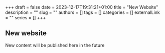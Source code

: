 +++ 
draft = false
date = 2023-12-17T19:31:21+01:00
title = "New Website"
description = ""
slug = ""
authors = []
tags = []
categories = []
externalLink = ""
series = []
+++

## New website

New content will be published here in the future
